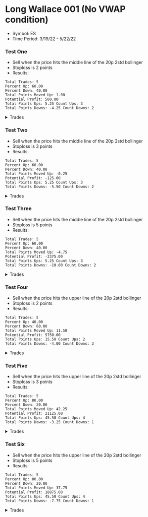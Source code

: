 # Long Wallace 001 (No VWAP condition)
* Symbol: ES
* Time Period: 3/19/22 - 5/22/22


### Test One
* Sell when the price hits the middle line of the 20p 2std bollinger
* Stoploss is 2 points
* Results:
```
Total Trades: 5
Percent Up: 60.00
Percent Down: 40.00
Total Points Moved Up: 1.00
Potential Profit: 500.00
Total Points Ups: 5.25 Count Ups: 3
Total Points Downs: -4.25 Count Downs: 2
```

<details><summary>Trades</summary>

<code>In: 2022-04-07 09:52:00		Out: 2022-04-07 09:57:00		Total Move Up: -2.25</code> <br />
<code>In: 2022-04-22 10:44:00		Out: 2022-04-22 10:49:00		Total Move Up: -2.00</code> <br />
<code>In: 2022-04-29 08:15:00		Out: 2022-04-29 08:19:00		Total Move Up: 3.75</code> <br />
<code>In: 2022-05-02 11:46:00		Out: 2022-05-02 11:48:00		Total Move Up: 0.25</code> <br />
<code>In: 2022-05-17 11:25:00		Out: 2022-05-17 11:32:00		Total Move Up: 1.25</code> <br />


</details>

### Test Two
* Sell when the price hits the middle line of the 20p 2std bollinger
* Stoploss is 3 points
* Results:
```
Total Trades: 5
Percent Up: 60.00
Percent Down: 40.00
Total Points Moved Up: -0.25
Potential Profit: -125.00
Total Points Ups: 5.25 Count Ups: 3
Total Points Downs: -5.50 Count Downs: 2
```

<details><summary>Trades</summary>

<code>In: 2022-04-07 09:52:00		Out: 2022-04-07 09:57:00		Total Move Up: -2.25</code> <br />
<code>In: 2022-04-22 10:44:00		Out: 2022-04-22 10:51:00		Total Move Up: -3.25</code> <br />
<code>In: 2022-04-29 08:15:00		Out: 2022-04-29 08:19:00		Total Move Up: 3.75</code> <br />
<code>In: 2022-05-02 11:46:00		Out: 2022-05-02 11:48:00		Total Move Up: 0.25</code> <br />
<code>In: 2022-05-17 11:25:00		Out: 2022-05-17 11:32:00		Total Move Up: 1.25</code> <br />


</details>

### Test Three
* Sell when the price hits the middle line of the 20p 2std bollinger
* Stoploss is 5 points
* Results:
```
Total Trades: 5
Percent Up: 60.00
Percent Down: 40.00
Total Points Moved Up: -4.75
Potential Profit: -2375.00
Total Points Ups: 5.25 Count Ups: 3
Total Points Downs: -10.00 Count Downs: 2
```

<details><summary>Trades</summary>

<code>In: 2022-04-07 09:52:00		Out: 2022-04-07 09:57:00		Total Move Up: -2.25</code> <br />
<code>In: 2022-04-22 10:44:00		Out: 2022-04-22 10:54:00		Total Move Up: -7.75</code> <br />
<code>In: 2022-04-29 08:15:00		Out: 2022-04-29 08:19:00		Total Move Up: 3.75</code> <br />
<code>In: 2022-05-02 11:46:00		Out: 2022-05-02 11:48:00		Total Move Up: 0.25</code> <br />
<code>In: 2022-05-17 11:25:00		Out: 2022-05-17 11:32:00		Total Move Up: 1.25</code> <br />


</details>

### Test Four
* Sell when the price hits the upper line of the 20p 2std bollinger
* Stoploss is 2 points
* Results:
```
Total Trades: 5
Percent Up: 40.00
Percent Down: 60.00
Total Points Moved Up: 11.50
Potential Profit: 5750.00
Total Points Ups: 15.50 Count Ups: 2
Total Points Downs: -4.00 Count Downs: 3
```

<details><summary>Trades</summary>

<code>In: 2022-04-07 09:52:00		Out: 2022-04-07 09:58:00		Total Move Up: -0.25</code> <br />
<code>In: 2022-04-22 10:44:00		Out: 2022-04-22 10:49:00		Total Move Up: -2.00</code> <br />
<code>In: 2022-04-29 08:15:00		Out: 2022-04-29 08:31:00		Total Move Up: 15.50</code> <br />
<code>In: 2022-05-02 11:46:00		Out: 2022-05-02 11:51:00		Total Move Up: 0.00</code> <br />
<code>In: 2022-05-17 11:25:00		Out: 2022-05-17 11:35:00		Total Move Up: -1.75</code> <br />


</details>

### Test Five
* Sell when the price hits the upper line of the 20p 2std bollinger
* Stoploss is 3 points
* Results:
```
Total Trades: 5
Percent Up: 80.00
Percent Down: 20.00
Total Points Moved Up: 42.25
Potential Profit: 21125.00
Total Points Ups: 45.50 Count Ups: 4
Total Points Downs: -3.25 Count Downs: 1
```

<details><summary>Trades</summary>

<code>In: 2022-04-07 09:52:00		Out: 2022-04-07 10:03:00		Total Move Up: 7.00</code> <br />
<code>In: 2022-04-22 10:44:00		Out: 2022-04-22 10:51:00		Total Move Up: -3.25</code> <br />
<code>In: 2022-04-29 08:15:00		Out: 2022-04-29 08:31:00		Total Move Up: 15.50</code> <br />
<code>In: 2022-05-02 11:46:00		Out: 2022-05-02 11:54:00		Total Move Up: 7.50</code> <br />
<code>In: 2022-05-17 11:25:00		Out: 2022-05-17 11:40:00		Total Move Up: 15.50</code> <br />


</details>

### Test Six
* Sell when the price hits the upper line of the 20p 2std bollinger
* Stoploss is 5 points
* Results:
```
Total Trades: 5
Percent Up: 80.00
Percent Down: 20.00
Total Points Moved Up: 37.75
Potential Profit: 18875.00
Total Points Ups: 45.50 Count Ups: 4
Total Points Downs: -7.75 Count Downs: 1
```

<details><summary>Trades</summary>

<code>In: 2022-04-07 09:52:00		Out: 2022-04-07 10:03:00		Total Move Up: 7.00</code> <br />
<code>In: 2022-04-22 10:44:00		Out: 2022-04-22 10:54:00		Total Move Up: -7.75</code> <br />
<code>In: 2022-04-29 08:15:00		Out: 2022-04-29 08:31:00		Total Move Up: 15.50</code> <br />
<code>In: 2022-05-02 11:46:00		Out: 2022-05-02 11:54:00		Total Move Up: 7.50</code> <br />
<code>In: 2022-05-17 11:25:00		Out: 2022-05-17 11:40:00		Total Move Up: 15.50</code> <br />


</details>
